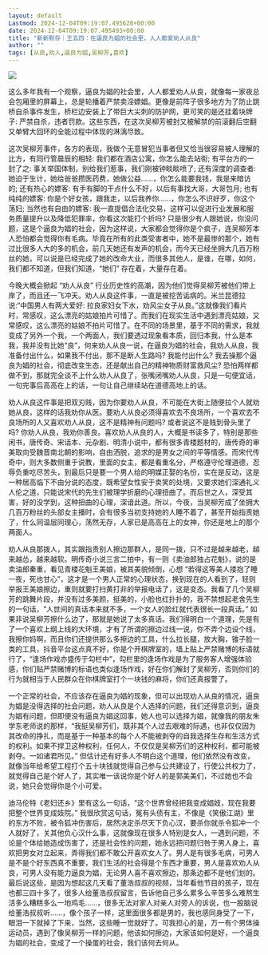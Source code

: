 ```yaml
---
layout: default
Lastmod: 2024-12-04T09:19:07.495628+00:00
date: 2024-12-04T09:19:07.495493+00:00
title: "新新默存｜王五四：在逼良为娼的社会里，人人都爱劝人从良"
author: ""
tags: [从良,劝人,逼良为娼,吴柳芳,喜欢]
---
```


![](https://images.weserv.nl/?url=https%3A//chinadigitaltimes.net/chinese/files/2024/12/post-713653-674efb2e9230f.)

这么多年我有一个观察，逼良为娼的社会里，人人都爱劝人从良，就像每一家夜总会包厢里的屏幕上，总是轮播着严禁卖淫嫖娼。更像是前阵子很多地方为了防止跳桥自杀事件发生，桥栏边安装上了带巨大尖刺的防护网，更可笑的是还挂着块牌子: 严禁自杀，违者罚款。这些东西，在这次吴柳芳被封又被解禁的前滚翻后空翻又单臂大回环的全能过程中体现的淋漓尽致。

这次吴柳芳事件，各方的表现，我做个无意冒犯当事者但又恰当很容易被人理解的比方，有同行管晨辰的相轻: 我们都在酒店公寓，你怎么能去站街; 有平台方的一封了之: 事关举国体制，别给我们惹事，我们刚被钟睒睒喷了; 还有深度的调查者: 她迫于生计，她给爸爸攒医药费，她做公益……，你怎么能要我钱，我是来暗访的; 还有热心的嫖客: 有手有脚的干点什么不好，以后有事找大哥，大哥包月; 也有纯纯的嫖客: 你是个好女孩，跟我走，以后我养你……，你怎么不识好歹，你这个荡妇; 当然也有自由的嫖客: 我一直提倡合法化交易，这样可以促进行业发展和服务质量提升以及降低犯罪率，你看这次能打个折吗? 只是很少有人跟她说，你没问题，这是个逼良为娼的社会，因为这样说，大家都会觉得你是个疯子，连吴柳芳本人恐怕都会觉得你有毛病。毕竟在所有的此类受害者中，她不是最惨的那个，她有过比很多人大的多的机会，前几天她还有发声的机会，而今天已经坐拥大几百万粉丝的她，可以说是已经完成了她的改命大业，而很多其他人，是谁，在哪，如何，我们都不知道，但我们知道，“她们” 存在着，大量存在着。

今晚大概会掀起 “劝人从良” 行业历史性的高潮，因为他们觉得吴柳芳被他们带上岸了，而且还一飞冲天。劝人从良这件事，一直是被挖苦诟病的。米兰昆德拉说:“中国男人有两大爱好: 拉良家妇女下水，劝风尘女子从良。”这就像我们看片时，常感叹，这么漂亮的姑娘拍片可惜了。而我们在现实生活中遇到漂亮姑娘，又常感叹，这么漂亮的姑娘不拍片可惜了。在不同的场景里，基于不同的需求，我就变成了另外一个我，一个两面人，我们要透过现象看本质，回归本我，什么是本我，我并没有比她“良”，何来劝人从良一说，在逼良为娼的社会，我劝人从良，我准备付出什么，如果我不付出，那不是断人生路吗? 我能付出什么? 我去操那个逼良为娼的社会，彻底改变生态，还是献出自己的精神物质财富救风尘? 恐怕两样都做不到，那就完全谈不上什么劝人从良了，张嘴闭嘴劝人从良，只是一句便宜话，一句完事后高高在上的话，一句让自己继续站在道德高地上的话。

劝人从良这件事是把双刃贱，因为你要劝人从良，不可能在大街上随便拉个人就劝她从良，这样的话我劝你从医。要劝人从良必须得喜欢去不良场所，一个喜欢去不良场所的人又喜欢劝人从良，这不是精神有问题吗? 或者说这不是贱到骨头里了吗? 你劝人从良，我劝你善良。喜欢劝人从良的人，大概是书读多了，特别是那些闲书，唐传奇、宋话本、元杂剧、明清小说中，都有很多青楼题材的，唐传奇的审美取向受魏晋南北朝的影响，自由洒脱，追求的是男女之间的平等情感。而宋代传奇中，则大多数侧重于说教，里面的女主，都是看重名分，严格遵守伦理道德，忍辱负重吃尽苦头，到最后只是要一个男人给的明媒正娶的名份，实在是反动，这是一种居高临下不由分说的态度，既希望女性安于卖笑的处境，又要求她们深通礼义人伦之道，只能说宋代的先生们被理学折磨的心理扭曲了。而后世之人，深受其害，好的没学到，这种扭曲的心理，深谙此道。所以，今夜，当吴柳芳成了坐拥大几百万粉丝的头部女主播时，会有很多当初支持她的人睡不着了，甚至开始指责她了，什么同温层同理心，荡然无存，人家已是高高在上的女神，你还是地上的那个两面人。

劝人从良那拨人，其实跟指责别人擦边那群人，是同一拨，只不过是越来越老，越来越怂，越来越软。明传奇小说三言二拍中，有一则《卖油郎独占花魁》，说的是卖油郎秦重，看见青楼花魁王美娘，被其美貌倾倒，心想 “若得这等美人搂抱了睡一夜，死也甘心”，这才是一个男人正常的心理状态，换到现在的人看到了，轻则举报王美娘擦边，重则就要打扫黄打非的举报电话了，这是变态。我看了几个吴柳芳的跳舞片段，并没有过多美颜，挺美的，小脸也红扑扑的，我不禁想起老舍先生的一句话，“人世间的真话本来就不多，一个女人的脸红就代表很长一段真话。” 如果非说吴柳芳擦什么边了，那就是她说了太多真话。我们得明白一个道理，先是有了一个喜欢上纲上线的大环境，才有了所谓的擦边过线一说，你不弄个边设个线，我擦你妈啊，而且你们还提供那么多擦边的工具，什么拉长腿，放大胸，锥子脸一类的工具，抖音平台这点真不好，你是个开棋牌室的，墙上贴上严禁赌博的标语就行了，“逢场作戏亦盛传于勾栏中”，勾栏里的逢场作戏是为了服务客人增强体验感，你们贴严禁赌博的标语也类似逢场作戏，好在你们解封了吴柳芳，否则你们的行为就相当于人民群众在你棋牌室打个一块钱的麻将，你们还真报警了。

一个正常的社会，不应该存在逼良为娼的现象，但可以出现劝人从良的情况，逼良为娼是没得选择的社会问题，劝人从良是个人选择的问题，我们还得意识到，逼良为娼有问题，但即便没有逼良为娼这回事，她人也可以选择为娼，就像我的朋友朱学东老师说的那样，“我挺吴柳芳们，既非其个人过去艰难的际遇，也非仅仅因为其改命的挣扎，而是基于一种基本的每个人不能被剥夺的自我选择生存和生活方式的权利。如果不捍卫这种权利，任何人，不仅仅是吴柳芳们的这种权利，都可能被剥夺。一如诸君所见。” 但估计还有好多人不明白这个道理，他们依然没有改变，就像当年给希望工程打个五十块钱就觉得自己参与公共建设了，行使公共权力了，就觉得自己是个好人了，其实唯一该说你是个好人的是郭美美们，不过她也不会说，她只会觉得你是个小可爱。

迪马伦特《老妇还乡》里有这么一句话，“这个世界曾经把我变成娼妓，现在我要把整个世界变成妓院。” 我很欣赏这句话，冤有头债有主，不像是《笑傲江湖》里的东方不败，被令狐冲伤害后，居然决定杀尽天下负心汉，要杀你就杀令狐冲一个人就好了，关其他负心汉什么事，这就像现在很多人特别是女人，一遇到问题，不论是个体给她造成伤害了，还是社会性的问题，她永远把问题归咎于男人身上，喜欢把男女对立起来，弄得我们都不敢公开喜欢女人了。男人是有很多毛病，可男人是不是个好东西真不重要，我们生活的社会得是个东西才重要，男人是喜欢劝人从良，可男人没有能力逼良为娼，无论男人喜不喜欢擦边，那条边都不是他们划的。最后说这些，是因为想起这几天看了董浩叔叔的视频，当年看他节目的孩子，现在也都三四十多了，很多人给董浩叔叔留言，告诉他自己多么累多么辛苦多么难熬生活多么糟糕多么一地鸡毛……，很多无法对家人对亲人对旁人的诉说，也一股脑说给董浩叔叔听……，像个孩子一样，这里面很多都是男的，我也感同身受了一下，眼泪一下就掉了下来，当然，这些睡一觉就好了。可我担心的是，万一有个男体操运动员，遇到了像吴柳芳一样的问题，他该如何擦边，大家该如何是好，一个逼良为娼的社会，变成了一个操蛋的社会，我们该何去何从。

